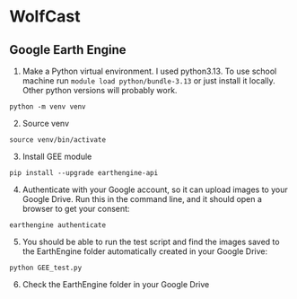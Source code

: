 # WolfCast

## Google Earth Engine

1. Make a Python virtual environment. I used python3.13. To use school machine run `module load python/bundle-3.13` or just install it locally. Other python versions will probably work.

```
python -m venv venv
```
2. Source venv
```
source venv/bin/activate
```

3. Install GEE module
```
pip install --upgrade earthengine-api
```

4. Authenticate with your Google account, so it can upload images to your Google Drive. Run this in the command line, and it should open a browser to get your consent:
```
earthengine authenticate
```

5. You should be able to run the test script and find the images saved to the EarthEngine folder automatically created in your Google Drive:
```
python GEE_test.py
```

6. Check the EarthEngine folder in your Google Drive
